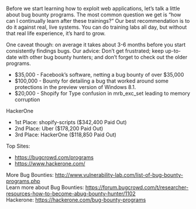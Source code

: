 Before we start learning how to exploit web applications, let’s talk a little about bug bounty programs. The most common question we get is “how can I continually learn after these trainings?” Our best
recommendation is to do it against real, live systems. You can do training labs all day, but without that real life experience, it’s hard to grow.

One caveat though: on average it takes about 3-6 months before you start consistently findings bugs. Our
advice: Don’t get frustrated; keep up-to-date with other bug bounty hunters; and don’t forget to check out the older programs.

- $35,000 - Facebook’s software, netting a bug bounty of over $35,000
- $100,000 - Bounty for detailing a bug that worked around some protections in the preview version of
Windows 8.1.
- $20,000 - Shopify for Type confusion in mrb_exc_set leading to memory corruption

HackerOne
- 1st Place: shopify-scripts ($342,400 Paid Out)
- 2nd Place: Uber ($178,200 Paid Out)
- 3rd Place: HackerOne ($118,850 Paid Out)

Top Sites:
- https://bugcrowd.com/programs
- https://www.hackerone.com/

More Bug Bounties: http://www.vulnerability-lab.com/list-of-bug-bounty-programs.php <br />
Learn more about Bug Bounties: https://forum.bugcrowd.com/t/researcher-resources-how-to-become-abug-bounty-hunter/1102 <br />
Hackerone: https://hackerone.com/bug-bounty-programs <br />
